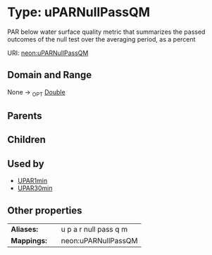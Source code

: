 
# Type: uPARNullPassQM


PAR below water surface quality metric that summarizes the passed outcomes of the null test over the averaging period, as a percent

URI: [neon:uPARNullPassQM](https://data.neonscience.org/uPARNullPassQM)


## Domain and Range

None ->  <sub>OPT</sub> [Double](types/Double.md)

## Parents


## Children


## Used by

 * [UPAR1min](UPAR1min.md)
 * [UPAR30min](UPAR30min.md)

## Other properties

|  |  |  |
| --- | --- | --- |
| **Aliases:** | | u p a r null pass q m |
| **Mappings:** | | neon:uPARNullPassQM |


